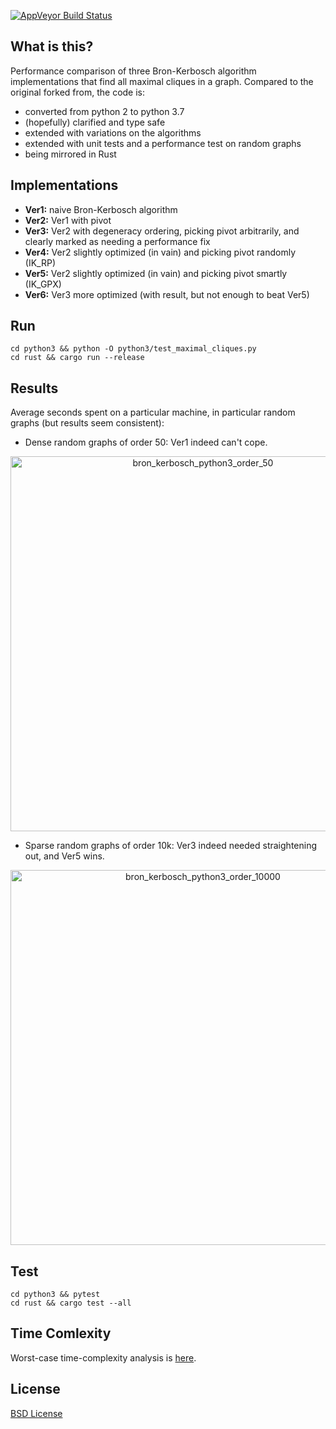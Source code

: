 [![AppVeyor Build Status](https://ci.appveyor.com/api/projects/status/github/ssomers/bron-kerbosch?svg=true&branch=master)](https://ci.appveyor.com/project/ssomers/bron-kerbosch)

## What is this?

Performance comparison of three Bron-Kerbosch algorithm implementations that find all maximal cliques in a graph.
Compared to the original forked from, the code is:
* converted from python 2 to python 3.7
* (hopefully) clarified and type safe
* extended with variations on the algorithms
* extended with unit tests and a performance test on random graphs
* being mirrored in Rust 


## Implementations

* **Ver1:** naive Bron-Kerbosch algorithm
* **Ver2:** Ver1 with pivot
* **Ver3:** Ver2 with degeneracy ordering, picking pivot arbitrarily, and clearly marked as needing a performance fix
* **Ver4:** Ver2 slightly optimized (in vain) and picking pivot randomly (IK\_RP)
* **Ver5:** Ver2 slightly optimized (in vain) and picking pivot smartly (IK\_GPX)
* **Ver6:** Ver3 more optimized (with result, but not enough to beat Ver5)

## Run

    cd python3 && python -O python3/test_maximal_cliques.py
    cd rust && cargo run --release


## Results

Average seconds spent on a particular machine, in particular random graphs (but results seem consistent):

* Dense random graphs of order 50: Ver1 indeed can't cope.
<div><a href="https://plot.ly/~stein.somers/80/?share_key=zYhMcPgBgf2rc9QKziOahb" target="_blank" title="bron_kerbosch_python3_order_50" style="display: block; text-align: center;"><img src="https://plot.ly/~stein.somers/80.png?share_key=zYhMcPgBgf2rc9QKziOahb" alt="bron_kerbosch_python3_order_50" style="max-width: 100%;width: 600px;"  width="600" onerror="this.onerror=null;this.src='https://plot.ly/404.png';" /></a></div>

* Sparse random graphs of order 10k: Ver3 indeed needed straightening out, and Ver5 wins.
<div><a href="https://plot.ly/~stein.somers/82/?share_key=SfJukTitlybNAe6R5LkHp2" target="_blank" title="bron_kerbosch_python3_order_10000" style="display: block; text-align: center;"><img src="https://plot.ly/~stein.somers/82.png?share_key=SfJukTitlybNAe6R5LkHp2" alt="bron_kerbosch_python3_order_10000" style="max-width: 100%;width: 600px;"  width="600" onerror="this.onerror=null;this.src='https://plot.ly/404.png';" /></a></div>


## Test
    
    cd python3 && pytest
    cd rust && cargo test --all


## Time Comlexity

Worst-case time-complexity analysis is [here](http://en.wikipedia.org/wiki/Bron%E2%80%93Kerbosch_algorithm#Worst-case_analysis).

## License

[BSD License](http://opensource.org/licenses/BSD-3-Clause)
